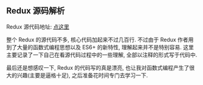## Redux 源码解析

Redux 源代码地址: [点这里](https://github.com/reduxjs/redux/tree/master/src)

整个 Redux 的源代码不多, 核心代码加起来不过几百行. 不过由于 Redux 作者用到了大量的函数式编程思想以及 ES6+ 的新特性, 理解起来并不是特别容易. 这里主要记录了一下自己在看源代码过程中的一些理解, 全部以注释的形式写于代码中.

最后还是想感叹一下, Redux 的代码写的真是漂亮, 也让我对函数式编程产生了很大的兴趣(主要是逼格十足), 之后准备花时间专门去学习一下.
